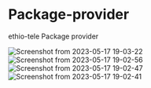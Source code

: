 # Package-provider
 ethio-tele Package provider 

![Screenshot from 2023-05-17 19-03-22](https://github.com/danielendaylalu1/Package-provider/assets/129397569/8d98b1ad-aa2e-4467-a80b-f82ce5dcc306)
![Screenshot from 2023-05-17 19-02-56](https://github.com/danielendaylalu1/Package-provider/assets/129397569/c17839bb-59b4-4e64-913c-178a08f452a6)
![Screenshot from 2023-05-17 19-02-47](https://github.com/danielendaylalu1/Package-provider/assets/129397569/15cf73f0-2924-45b4-8e4a-f1aee1e1839d)
![Screenshot from 2023-05-17 19-02-41](https://github.com/danielendaylalu1/Package-provider/assets/129397569/751b5adb-26a0-4843-ac84-21e5f438054a)

